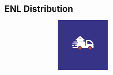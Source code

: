 <h1>ENL Distribution</h1>
<p align="center">
  <img src="Images/Logo.png" alt="ENL_Logo Image">
</p>
